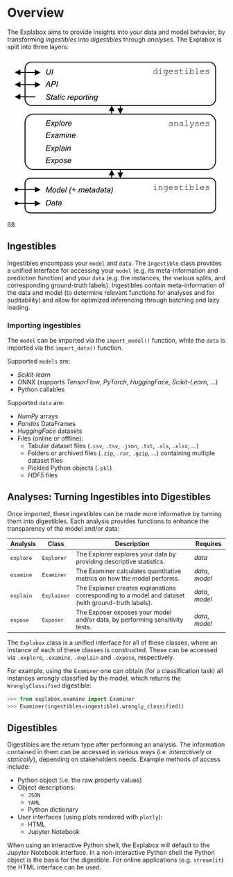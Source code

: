 # Overview
The Explabox aims to provide insights into your data and model behavior, by transforming _ingestibles_ into _digestibles_ through _analyses_. The Explabox is split into three layers:

![layers](https://github.com/MarcelRobeer/explabox/blob/main/img/layers.png?raw=true)
ßß
## Ingestibles
Ingestibles encompass your `model` and `data`. The `Ingestible` class provides a unified interface for accessing your `model` (e.g. its meta-information and prediction function) and your `data` (e.g. the instances, the various splits, and corresponding ground-truth labels). Ingestibles contain meta-information of the data and model (to determine relevant functions for analyses and for auditability) and allow for optimized inferencing through batching and lazy loading.

### Importing ingestibles
The `model` can be imported via the `import_model()` function, while the `data` is imported via the `import_data()` function.

Supported `models` are:

- _Scikit-learn_
- ONNX (supports _TensorFlow_, _PyTorch_, _HuggingFace_, _Scikit-Learn_, ...)
- Python callables

Supported `data` are:

- _NumPy_ arrays
- _Pandas_ DataFrames
- _HuggingFace_ datasets
- Files (online or offline):
    - Tabular dataset files (`.csv`, `.tsv`, `.json`, `.txt`, `.xls`, `.xlsx`, ...)
    - Folders or archived files (`.zip`, `.rar`, `.gzip`, ...) containing multiple dataset files
    - Pickled Python objects (`.pkl`)
    - _HDF5_ files

## Analyses: Turning Ingestibles into Digestibles
Once imported, these ingestibles can be made more informative by turning them into digestibles. Each analysis provides functions to enhance the transparency of the model and/or data:

| Analysis | Class | Description | Requires |
|------------|-------|-------------|----------|
| `explore` | `Explorer` | The Explorer explores your data by providing descriptive statistics. | _data_ |
| `examine` | `Examiner` | The Examiner calculates quantitative metrics on how the model performs. | _data_, _model_ |
| `explain` | `Explainer` | The Explainer creates explanations corresponding to a model and dataset (with ground-truth labels). | _data_, _model_ |
| `expose` | `Exposer` | The Exposer exposes your model and/or data, by performing sensitivity tests. | _data_, _model_ |

The `Explabox` class is a unified interface for all of these classes, where an instance of each of these classes is 
constructed. These can be accessed via `.explore`, `.examine`, `.explain` and `.expose`, respectively.

For example, using the `Examiner` one can obtain (for a classification task) all instances wrongly classified by the model, which returns the `WronglyClassified` digestible:

```python
>>> from explabox.examine import Examiner
>>> Examiner(ingestibles=ingestible).wrongly_classified()
```

## Digestibles
Digestibles are the return type after performing an analysis. The information contained in them can be accessed in various ways (i.e. _interactively_ or _statically_), depending on stakeholders needs. Example methods of access include:

- Python object (i.e. the raw property values)
- Object descriptions:
    - `JSON`
    - `YAML`
    - Python dictionary
- User interfaces (using plots rendered with `plotly`):
    - HTML
    - Jupyter Notebook

When using an interactive Python shell, the Explabox will default to the Jupyter Notebook interface. In a non-interactive Python shell the Python object is the basis for the digestible. For online applications (e.g. `streamlit`) the HTML interface can be used.
